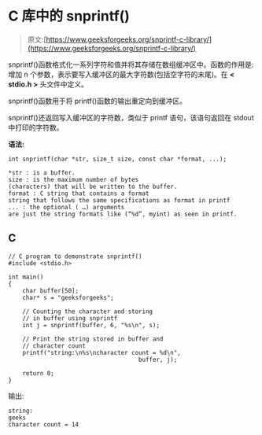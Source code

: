 # C 库中的 snprintf()

> 原文:[https://www.geeksforgeeks.org/snprintf-c-library/](https://www.geeksforgeeks.org/snprintf-c-library/)

snprintf()函数格式化一系列字符和值并将其存储在数组缓冲区中。函数的作用是:增加 n 个参数，表示要写入缓冲区的最大字符数(包括空字符的末尾)。在 **< stdio.h >** 头文件中定义。

snprintf()函数用于将 printf()函数的输出重定向到缓冲区。

snprintf()还返回写入缓冲区的字符数，类似于 printf 语句，该语句返回在 stdout 中打印的字符数。

**语法:**

```
int snprintf(char *str, size_t size, const char *format, ...);

*str : is a buffer.
size : is the maximum number of bytes
(characters) that will be written to the buffer.
format : C string that contains a format
string that follows the same specifications as format in printf
... : the optional ( …) arguments 
are just the string formats like (“%d”, myint) as seen in printf.
```

## C

```
// C program to demonstrate snprintf()
#include <stdio.h>

int main()
{
    char buffer[50];
    char* s = "geeksforgeeks";

    // Counting the character and storing
    // in buffer using snprintf
    int j = snprintf(buffer, 6, "%s\n", s);

    // Print the string stored in buffer and
    // character count
    printf("string:\n%s\ncharacter count = %d\n",
                                     buffer, j);

    return 0;
}
```

输出:

```
string:
geeks
character count = 14
```